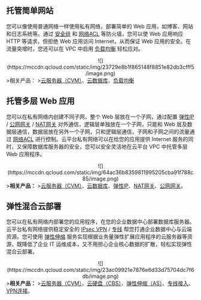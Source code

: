 ##  托管简单网站
您可以像使用普通网络一样使用私有网络，部署简单的 Web 应用，如博客、网站和日志系统等。通过  <a href="http://tce.fsphere.cn/doc/product/213/500" target="_blank">安全组</a> 和 <a href="http://tce.fsphere.cn/doc/product/215/5132" target="_blank">网络ACL</a> 等防火墙，您可以使 Web 应用响应 HTTP 等请求，但拒绝 Web 应用访问 Internet，从而保证 Web 应用的安全。在流量突增时，您还可以在 VPC 中启用 <a href="http://tce.fsphere.cn/doc/product/214/524" target="_blank">负载均衡</a> 轻松应对。
<div style="text-align:center">
![](https://mccdn.qcloud.com/static/img/23729e8b1f865148f8851e82db3cfff5/image.png)

</div>
>相关产品：
><a href="http://tce.fsphere.cn/doc/product/213/495" target="_blank">云服务器（CVM）</a>、<a href="http://tce.fsphere.cn/doc/product/236" target="_blank">云数据库</a>、<a href="http://tce.fsphere.cn/doc/product/214/524
" target="_blank">负载均衡</a>

##  托管多层 Web 应用
您可以在私有网络内创建不同子网，整个 Web 层放在一个子网，通过配置 <a href="http://tce.fsphere.cn/doc/product/213/1941" target="_blank">弹性IP</a> / <a href="http://tce.fsphere.cn/doc/product/215/4972" target="_blank">公网网关</a> / <a href="http://tce.fsphere.cn/doc/product/215/4975" target="_blank">NAT网关</a> 对外通信，逻辑层单独放在一个子网，只能和 Web 层及数据层通信，数据层放在另外一个子网，只和逻辑层通信，子网和子网之间的流量通过 <a href="http://tce.fsphere.cn/doc/product/215/5132" target="_blank">网络ACL</a> 进行控制。云平台私有网络可以在给您的应用提供 Internet 服务的同时，又保障数据库服务器的安全，您可以安全灵活地在云平台 VPC 中托管多层 Web 应用程序。
<div style="text-align:center">
![](https://mccdn.qcloud.com/static/img/64ac36b8359811995205cba91f788c85/image.png)

</div>
><b>相关产品：</b>
><a href="http://tce.fsphere.cn/doc/product/213/495" target="_blank">云服务器（CVM）</a>、<a href="http://tce.fsphere.cn/doc/product/236/3188" target="_blank">云数据库</a>、<a href="http://tce.fsphere.cn/doc/product/213/1941" target="_blank">弹性IP</a>、<a href="http://tce.fsphere.cn/doc/product/215/4975" target="_blank">NAT网关</a>、<a href="http://tce.fsphere.cn/doc/product/215/4972" target="_blank">公网网关</a>。

##  弹性混合云部署
您可以在私有网络内部署您的应用程序，在您的企业数据中心部署数据库服务器。云平台私有网络提供稳定安全的 <a href="http://tce.fsphere.cn/doc/product/215/4956" target="_blank">IPsec VPN</a> / <a href="http://tce.fsphere.cn/doc/product/215/4976" target="_blank">专线</a> 帮您打通企业数据中心与云端资源。您可使用 <a href="http://tce.fsphere.cn/doc/product/377/3154" target="_blank">弹性伸缩</a> 服务实现根据业务量弹性扩展应用程序的云服务器等资源，既降低了企业 IT 运维成本，又不用担心企业核心数据的扩散，轻松实现弹性混合云部署。
<div style="text-align:center">
![](https://mccdn.qcloud.com/static/img/23ac09921e7876e6d33d75704dc7f6db/image.png)

</div>
><b>相关产品：</b>
><a href="http://tce.fsphere.cn/doc/product/213/495" target="_blank">云服务器（CVM）</a>、<a href="http://tce.fsphere.cn/doc/product/362/2345" target="_blank">云硬盘（CBS）</a>、<a href="http://tce.fsphere.cn/doc/product/377/3154" target="_blank">弹性伸缩（AS）</a>、<a href="http://tce.fsphere.cn/doc/product/215/4976" target="_blank">专线接入</a>、<a href="http://tce.fsphere.cn/doc/product/215/4956" target="_blank">VPN连接</a>。
